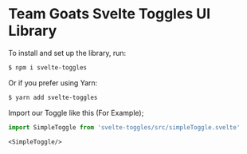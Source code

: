 # Team Goats Svelte Toggles UI Library

To install and set up the library, run:

```sh
$ npm i svelte-toggles
```

Or if you prefer using Yarn:

```sh
$ yarn add svelte-toggles
```

Import our Toggle like this (For Example);
```js
import SimpleToggle from 'svelte-toggles/src/simpleToggle.svelte'
```
```svelte
<SimpleToggle/>
```
